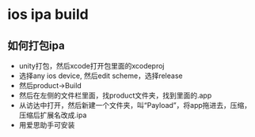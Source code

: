 # ios ipa build
## 如何打包ipa
- unity打包，然后xcode打开包里面的xcodeproj
- 选择any ios device, 然后edit scheme，选择release
- 然后product->Build
- 然后在左侧的文件栏里面，找product文件夹，找到里面的.app
- 从访达中打开，然后新建一个文件夹，叫“Payload”，将app拖进去，压缩，压缩后扩展名改成.ipa
- 用爱思助手可安装